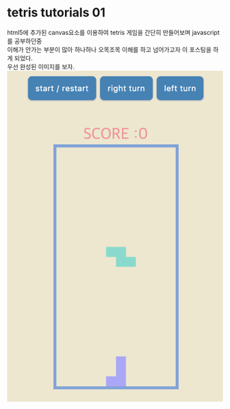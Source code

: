 # tetris tutorials 01

html5에 추가된 canvas요소를 이용하여 tetris 게임을 간단히 만들어보며 javascript를 공부하던중  
이해가 안가는 부분이 많아 하나하나 오목조목 이해를 하고 넘어가고자 이 포스팅을 하게 되었다.  
우선 완성된 이미지를 보자.
![완성](images/tetris/complete.png)
